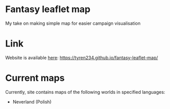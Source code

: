# Fantasy leaflet map
My take on making simple map for easier campaign visualisation

# Link
Website is available [here](https://tyren234.github.io/fantasy-leaflet-map/):
https://tyren234.github.io/fantasy-leaflet-map/

# Current maps

Currently, site contains maps of the following worlds in specified languages:

- Neverland (Polish)